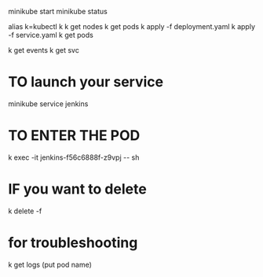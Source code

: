 minikube start
minikube status

alias k=kubectl
k
k get nodes
k get pods
k apply -f deployment.yaml
k apply -f service.yaml 
k get pods

k get events
k get svc 

# TO launch your service
minikube service jenkins 

# TO ENTER THE POD

k exec -it jenkins-f56c6888f-z9vpj -- sh


# IF you want to delete

k delete -f

# for troubleshooting

k get logs (put pod name)

